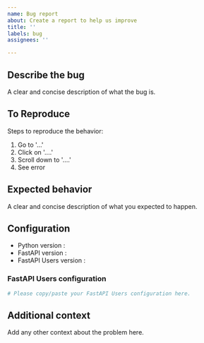 ```yaml
---
name: Bug report
about: Create a report to help us improve
title: ''
labels: bug
assignees: ''

---
```


## Describe the bug

A clear and concise description of what the bug is.

## To Reproduce

Steps to reproduce the behavior:
1. Go to '...'
2. Click on '....'
3. Scroll down to '....'
4. See error

## Expected behavior

A clear and concise description of what you expected to happen.

## Configuration
 - Python version :
 - FastAPI version :
 - FastAPI Users version :

### FastAPI Users configuration

```py
# Please copy/paste your FastAPI Users configuration here.
```

## Additional context

Add any other context about the problem here.
